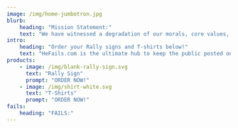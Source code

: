 ```yaml
---
image: /img/home-jumbotron.jpg
blurb:
    heading: "Mission Statement:"
    text: "We have witnessed a degradation of our morals, core values, human rights, our judicial system, honesty, global respect, respect for our Constitution and Bill of Rights, fairness, protection from foreign governments, relationship with our Allies, and office of Presidency because of our 45th President of the United States, Donald J. Trump. He has failed all of us. We must tell him and the whole world that HE HAS FAILED!"
intro:
    heading: "Order your Rally signs and T-shirts below!"
    text: "HeFails.com is the ultimate hub to keep the public posted on the ongoing trainwreck that is Donald J. Trump and his presidency. HeFails.com hopes you will join us and grow the #HeFails movement with the proliferation of our unique, well-constructed, and affordable ’He Fails’ rally/protest signs and printed graphic t-shirts. Let’s band together and stand against this existential crisis that our nation is facing. Countless members of Congress sit in complicity as the Trump Administration intensifies the conflagration of our divided and propagandized populace."
products:
    - image: /img/blank-rally-sign.svg
      text: "Rally Sign"
      prompt: "ORDER NOW!"
    - image: /img/shirt-white.svg
      text: "T-Shirts"
      prompt: "ORDER NOW!"
fails:
    heading: "FAILS:"
---
```


